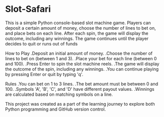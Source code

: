 # Slot-Safari
This is a simple Python console-based slot machine game. Players can deposit a certain amount of money, choose the number of lines to bet on, and place bets on each line. After each spin, the game will display the outcome, including any winnings. The game continues until the player decides to quit or runs out of funds

How to Play
.Deposit an initial amount of money.
.Choose the number of lines to bet on (between 1 and 3).
.Place your bet for each line (between 0 and 100).
.Press Enter to spin the slot machine reels.
.The game will display the outcome of the spin, including any winnings.
.You can continue playing by pressing Enter or quit by typing 'q'.

Rules
.You can bet on 1 to 3 lines.
.The bet amount must be between 0 and 100.
.Symbols 'A', 'B', 'C', and 'D' have different payout values.
.Winnings are calculated based on matching symbols on a line.

This project was created as a part of the learning journey to explore both Python programming and GitHub version control. 
